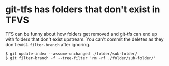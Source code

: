 # git-tfs has folders that don't exist in TFVS

TFS can be funny about how folders get removed and git-tfs can end up with
folders that don't exist upstream. You can't commit the deletes as they
don't exist. `filter-branch` after ignoring.

```
$ git update-index --assume-unchanged ./folder/sub-folder/
$ git filter-branch -f --tree-filter 'rm -rf ./folder/sub-folder/'
```
